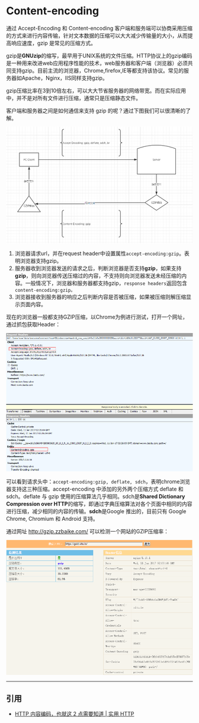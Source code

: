 # Content-encoding

通过 Accept-Encoding 和 Content-encoding 客户端和服务端可以协商采用压缩的方式来进行内容传输，针对文本数据的压缩可以大大减少传输量的大小，从而提高响应速度，gzip 是常见的压缩方式。

gzip是**GNUzip**的缩写，最早用于UNIX系统的文件压缩。HTTP协议上的gzip编码是一种用来改进web应用程序性能的技术，web服务器和客户端（浏览器）必须共同支持gzip。目前主流的浏览器，Chrome,firefox,IE等都支持该协议。常见的服务器如Apache，Nginx，IIS同样支持gzip。

gzip压缩比率在3到10倍左右，可以大大节省服务器的网络带宽。而在实际应用中，并不是对所有文件进行压缩，通常只是压缩静态文件。

客户端和服务器之间是如何通信来支持 gzip 的呢？通过下图我们可以很清晰的了解。

![](images/http_gzip_01.png)

1. 浏览器请求url，并在request header中设置属性`accept-encoding:gzip`。表明浏览器支持gzip。
1. 服务器收到浏览器发送的请求之后，判断浏览器是否支持**gzip**，如果支持**gzip**，则向浏览器传送压缩过的内容，不支持则向浏览器发送未经压缩的内容。一般情况下，浏览器和服务器都支持gzip，`response headers`返回包含`content-encoding:gzip。`
1. 浏览器接收到服务器的响应之后判断内容是否被压缩，如果被压缩则解压缩显示页面内容。

现在的浏览器一般都支持GZIP压缩，以Chrome为例进行测试，打开一个网址，通过抓包获取Header：

![](images/http_gzip_02.png)

可以看到请求头中：`accept-encoding:gzip, deflate, sdch`，表明chrome浏览器支持这三种压缩。accept-encoding 中添加的另外两个压缩方式 deflate 和 sdch。deflate 与 gzip 使用的压缩算法几乎相同。sdch是**Shared Dictionary Compression over HTTP**的缩写，即通过字典压缩算法对各个页面中相同的内容进行压缩，减少相同的内容的传输。**sdch**是Google 推出的，目前只有 Google Chrome, Chromium 和 Android 支持。

通过网址 http://gzip.zzbaike.com/ 可以检测一个网站的GZIP压缩率：

![](images/http_gzip_03.png)

---
## 引用

- [HTTP 内容编码，也就这 2 点需要知道 | 实用 HTTP](https://www.cnblogs.com/plokmju/p/http_gzip.html)
